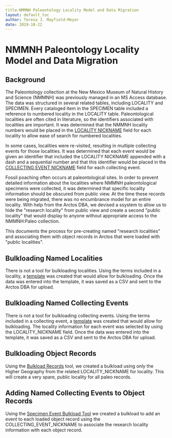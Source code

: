```yaml
---
title:NMMNH Paleontology Locality Model and Data Migration
layout: default_toc
author: Teresa J. Mayfield-Meyer
date: 2019-10-22
---
```

# NMMNH Paleontology Locality Model and Data Migration

## Background

The Paleontology collection at the New Mexico Museum of Natural History and Science (NMMNH) was previously managed in an MS Access database. The data was structured in several related tables, including LOCALITY and SPECIMEN. Every cataloged item in the SPECIMEN table included a reference to numbered locality in the LOCALITY table. Paleontological localities are often cited in literature, so the identifiers associated with localities are important. It was determined that the NMMNH locality numbers would be placed in the [LOCALITY NICKNAME](http://handbook.arctosdb.org/documentation/locality.html#locality-nickname) field for each locality to allow ease of search for numbered localities.

In some cases, localities were re-visited, resulting in multiple collecting events for those localities. It was determined that each event would be given an identifier that included the LOCALITY NICKNAME appended with a dash and a sequential number and that this identifier would be placed in the [COLLECTING EVENT NICKNAME](https://handbook.arctosdb.org/documentation/collecting-event.html#event-nickname) field for each collecting event.

Fossil poaching often occurs at paleontological sites. In order to prevent detailed information about the localities where NMMNH paleontological specimens were collected, it was determined that specific locality information should be obscured from public view.  At the time these records were being migrated, there was no encumbrance model for an entire locality. With help from the Arctos DBA, we devised a ssystem to allow us to hide the "research locality" from public view and create a second "public locality" that would display to anyone without appropriate access to the NMMNH:Paleo collection.

This documents the process for pre-creating named "research localities" and associating them with object records in Arctos that were loaded with "public localities".

## Bulkloading Named Localities

There is not a tool for bulkloading localities. Using the terms included in a locality, a [template](https://github.com/ArctosDB/data-migration/blob/master/Templates/LOCALITY_BULKLOAD.csv) was created that would allow for bulkloading. Once the data was entered into the template, it was saved as a CSV and sent to the Arctos DBA for upload.

## Bulkloading Named Collecting Events

There is not a tool for bulkloading collecting events. Using the terms included in a collecting event, a [template](https://github.com/ArctosDB/data-migration/blob/master/Templates/COLL_EVENT_BULKLOAD.csv) was created that would allow for bulkloading. The locality information for each event was selected by using the LOCALITY_NICKNAME field. Once the data was entered into the template, it was saved as a CSV and sent to the Arctos DBA for upload.

## Bulkloading Object Records

Using the [Bulkload Records](https://arctos.database.museum/Bulkloader/BulkloadSpecimens.cfm) tool, we created a bulkload using only the Higher Geography from the related LOCALITY_NICKNAME for locality. This will create a very spare, public locality for all paleo records.

## Adding Named Collecting Events to Object Records

Using the [Specimen Event Bulkload Tool](http://arctos.database.museum/tools/BulkloadSpecimenEvent.cfm) we created a bulkload to add an event to each loaded object record using the COLLECTING_EVENT_NICKNAME to associate the research locality information with each object record.
